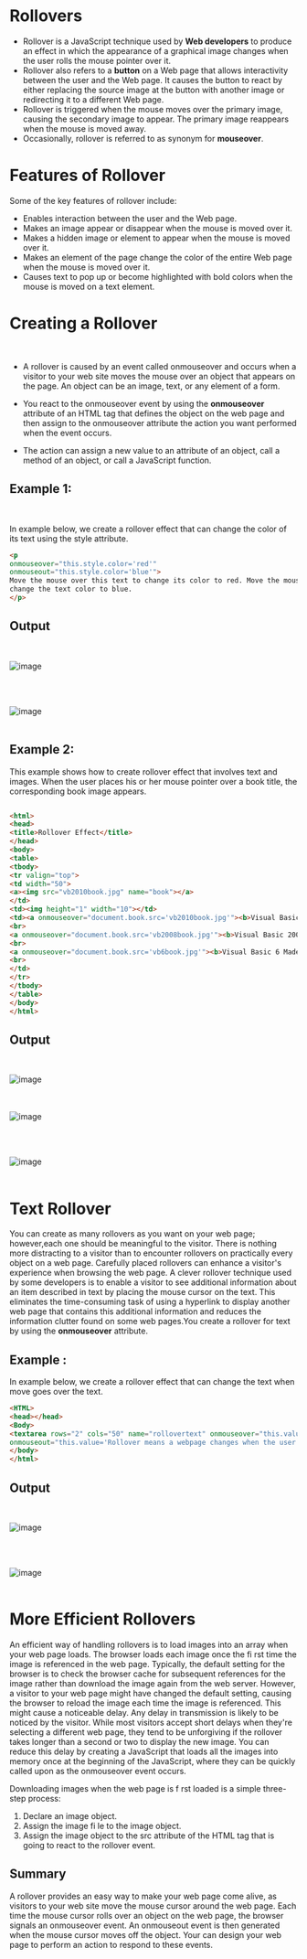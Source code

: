 # __Rollovers__
* Rollover is a JavaScript technique used by __Web developers__ to produce an effect in which the appearance of a graphical image changes when the user rolls the mouse pointer over it.
* Rollover also refers to a __button__ on a Web page that allows interactivity between the user and the Web page. It causes the button to react by either replacing the source image at the button with another image or redirecting it to a different Web page.
* Rollover is triggered when the mouse moves over the primary image, causing the secondary image to appear. The primary image reappears when the mouse is moved away.
* Occasionally, rollover is referred to as synonym for __mouseover__.

# **Features of Rollover**

   Some of the key features of rollover include:

 * Enables interaction between the user and the Web page.
 * Makes an image appear or disappear when the mouse is moved over it.
 * Makes a hidden image or element to appear when the mouse is moved over it.
 * Makes an element of the page change the color of the entire Web page when the mouse is moved over it.
 * Causes text to pop up or become highlighted with bold colors when the mouse is moved on a text element.

# **Creating a Rollover**
<br>

  *  A rollover is caused by an event called onmouseover and occurs when a visitor to your web site moves the mouse over an object that appears on the page. An object can be an image, text, or any element of a form.

  *  You react to the onmouseover event by using the __onmouseover__ attribute of an HTML tag that defines the object on the web page and then assign to the onmouseover attribute the action you want performed when the event occurs. 
   *  The action can assign a new value to an attribute of an object, call a method of an object, or call a JavaScript function.



## **Example 1:**
<br>

 In example below, we create a rollover effect that can change the color of its text using the style attribute.

```html
<p
onmouseover="this.style.color='red'"
onmouseout="this.style.color='blue'">
Move the mouse over this text to change its color to red. Move the mouse away to
change the text color to blue.
</p>
```

## Output

<br>

![image](op-1.png)
<br><br>


<br>

![image](op-2.png)
<br><br>


## **Example 2:**
  This example shows how to create rollover effect that involves text and images. When the user places his or her mouse pointer over a book title, the corresponding book image appears.

 ```html 

<html>
<head>
<title>Rollover Effect</title>
</head>
<body>
<table>
<tbody>
<tr valign="top">
<td width="50">
<a><img src="vb2010book.jpg" name="book"></a>
</td>
<td><img height="1" width="10"></td>
<td><a onmouseover="document.book.src='vb2010book.jpg'"><b>Visual Basic 2010 Made Easy</b></a>
<br>
<a onmouseover="document.book.src='vb2008book.jpg'"><b>Visual Basic 2008 Made Easy</b></a>
<br>
<a onmouseover="document.book.src='vb6book.jpg'"><b>Visual Basic 6 Made Easy</b></a>
<br>
</td>
</tr>
</tbody>
</table>
</body>
</html>

```
## Output 

<br>

![image](op-3.PNG)
<br><br>
<br>

![image](op-4.png)
<br><br>

<br>

![image](op-5.png)
<br><br>


# **Text Rollover**
 You can create as many rollovers as you want on your web page; however,each one should be meaningful to the visitor. There is nothing more distracting to a visitor than to encounter rollovers on practically every object on a web page. Carefully placed rollovers can enhance a visitor's experience when browsing the web page. A clever rollover technique used by some developers is to enable a visitor to see additional information about an item described in text by placing the mouse cursor on the text. This eliminates the time-consuming task of using a hyperlink to display another web page that contains this additional information and reduces the information clutter found on some web pages.You create a rollover for text by using the **onmouseover** attribute.


## **Example :**

 In example below, we create a rollover effect that can change the text when move goes over the text.

```html
<HTML>
<head></head>
<Body>
<textarea rows="2" cols="50" name="rollovertext" onmouseover="this.value='What is rollover?'"
onmouseout="this.value='Rollover means a webpage changes when the user moves his or her mouse over an object on the page'"></textarea>
</body>
</html>
```

## Output

<br>

![image](op-6.png)
<br><br>

<br>

![image](op-7.PNG)
<br><br>

# **More Efficient Rollovers**
An efficient way of handling rollovers is to load images into an array when your 
web page loads. The browser loads each image once the fi rst time the image is referenced in the web page. Typically, the default setting for the browser is to check 
the browser cache for subsequent references for the image rather than download the 
image again from the web server. However, a visitor to your web page might have 
changed the default setting, causing the browser to reload the image each time the 
image is referenced. This might cause a noticeable delay.
Any delay in transmission is likely to be noticed by the visitor. While most visitors accept short delays when they're selecting a different web page, they tend to be 
unforgiving if the rollover takes longer than a second or two to display the new image. You can reduce this delay by creating a JavaScript that loads all the images into 
memory once at the beginning of the JavaScript, where they can be quickly called 
upon as the onmouseover event occurs.

Downloading images when the web page is f rst loaded is a simple three-step 
process:
 1. Declare an image object.
 2. Assign the image fi le to the image object.
 3. Assign the image object to the src attribute of the HTML tag that is going 
to react to the rollover event.


## **Summary**


A rollover provides an easy way to make your web page come alive, as visitors to 
your web site move the mouse cursor around the web page. Each time the mouse 
cursor rolls over an object on the web page, the browser signals an onmouseover 
event. An onmouseout event is then generated when the mouse cursor moves off the 
object. Your can design your web page to perform an action to respond to these 
events.

